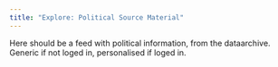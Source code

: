 ```yaml
---
title: "Explore: Political Source Material"
---
```


Here should be a feed with political information, from the dataarchive. Generic if not loged in, personalised if loged in.